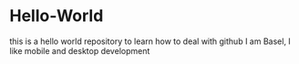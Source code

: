 # Hello-World
this is a hello world repository to learn how to deal with github
I am Basel, I like mobile and desktop development 
